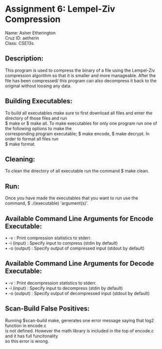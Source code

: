 # Assignment 6: Lempel-Ziv Compression
Name: Asher Etherington\
Cruz ID: aetherin\
Class: CSE13s

## Description:
This program is used to compress the binary of a file using the Lempel-Ziv compression algorithm so that it is smaller and more manageable. After the file has been compressed/
this program can also decompress it back to the original without loosing any data.

## Building Executables:
To build all executables make sure to first download all files and enter the directory of those files and run\
$ make or $ make all. To make executables for only one program run one of the following options to make the\
corresponding program executable; $ make encode, $ make decrypt. In order to format all files run\
$ make format.

## Cleaning:
To clean the directory of all executable run the command $ make clean.

## Run:
Once you have made the executables that you want to run use the command, $ ./(executable) 'argument(s)'.

## Available Command Line Arguments for Encode Executable:
• -v : Print compression statistics to stderr.\
• -i (input) : Specify input to compress (stdin by default)\
• -o (output) : Specify output of compressed input (stdout by default)

## Available Command Line Arguments for Decode Executable:
• -v : Print decompression statistics to stderr.\
• -i (input) : Specify input to decompress (stdin by default)\
• -o (output) : Specify output of decompressed input (stdout by default)


## Scan-Build False Positives:
Running $scan-build make, generates one error message saying that log2 function in encode.c\
is not defined. However the math library is included in the top of encode.c and it has full funcitonality\
so this error is wrong.

